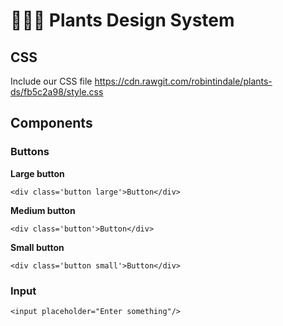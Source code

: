 # 🌵🌱🌿 Plants Design System

## CSS

Include our CSS file https://cdn.rawgit.com/robintindale/plants-ds/fb5c2a98/style.css

## Components

### Buttons
**Large button**
```
<div class='button large'>Button</div>
```
**Medium button**
```
<div class='button'>Button</div>
```
**Small button**
```
<div class='button small'>Button</div>
```

### Input
```
<input placeholder="Enter something"/>
```
